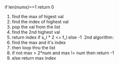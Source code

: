 if len(nums)==1
return 0
​
1. find the max of higest val
2. find the index of highest val
3. pop the val from the list
4. find the 2nd highest val
5. return index if s_l * 2 <= f_l else -1
​
2nd algorithm:
1. find the max and it's index
2. then loop thru the list
3. if not max > 2*num and max != num then return -1
4. else return max index